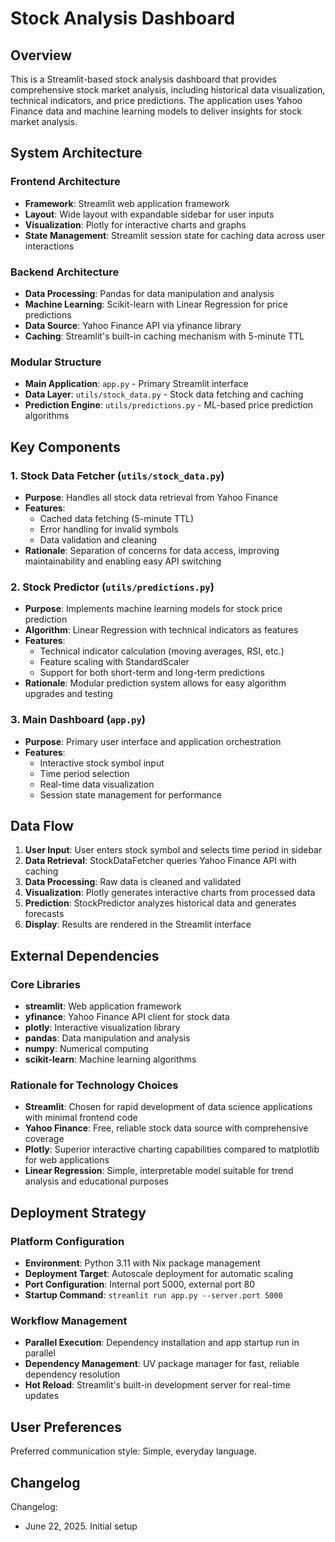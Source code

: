 # Stock Analysis Dashboard

## Overview

This is a Streamlit-based stock analysis dashboard that provides comprehensive stock market analysis, including historical data visualization, technical indicators, and price predictions. The application uses Yahoo Finance data and machine learning models to deliver insights for stock market analysis.

## System Architecture

### Frontend Architecture
- **Framework**: Streamlit web application framework
- **Layout**: Wide layout with expandable sidebar for user inputs
- **Visualization**: Plotly for interactive charts and graphs
- **State Management**: Streamlit session state for caching data across user interactions

### Backend Architecture
- **Data Processing**: Pandas for data manipulation and analysis
- **Machine Learning**: Scikit-learn with Linear Regression for price predictions
- **Data Source**: Yahoo Finance API via yfinance library
- **Caching**: Streamlit's built-in caching mechanism with 5-minute TTL

### Modular Structure
- **Main Application**: `app.py` - Primary Streamlit interface
- **Data Layer**: `utils/stock_data.py` - Stock data fetching and caching
- **Prediction Engine**: `utils/predictions.py` - ML-based price prediction algorithms

## Key Components

### 1. Stock Data Fetcher (`utils/stock_data.py`)
- **Purpose**: Handles all stock data retrieval from Yahoo Finance
- **Features**: 
  - Cached data fetching (5-minute TTL)
  - Error handling for invalid symbols
  - Data validation and cleaning
- **Rationale**: Separation of concerns for data access, improving maintainability and enabling easy API switching

### 2. Stock Predictor (`utils/predictions.py`)
- **Purpose**: Implements machine learning models for stock price prediction
- **Algorithm**: Linear Regression with technical indicators as features
- **Features**:
  - Technical indicator calculation (moving averages, RSI, etc.)
  - Feature scaling with StandardScaler
  - Support for both short-term and long-term predictions
- **Rationale**: Modular prediction system allows for easy algorithm upgrades and testing

### 3. Main Dashboard (`app.py`)
- **Purpose**: Primary user interface and application orchestration
- **Features**:
  - Interactive stock symbol input
  - Time period selection
  - Real-time data visualization
  - Session state management for performance

## Data Flow

1. **User Input**: User enters stock symbol and selects time period in sidebar
2. **Data Retrieval**: StockDataFetcher queries Yahoo Finance API with caching
3. **Data Processing**: Raw data is cleaned and validated
4. **Visualization**: Plotly generates interactive charts from processed data
5. **Prediction**: StockPredictor analyzes historical data and generates forecasts
6. **Display**: Results are rendered in the Streamlit interface

## External Dependencies

### Core Libraries
- **streamlit**: Web application framework
- **yfinance**: Yahoo Finance API client for stock data
- **plotly**: Interactive visualization library
- **pandas**: Data manipulation and analysis
- **numpy**: Numerical computing
- **scikit-learn**: Machine learning algorithms

### Rationale for Technology Choices
- **Streamlit**: Chosen for rapid development of data science applications with minimal frontend code
- **Yahoo Finance**: Free, reliable stock data source with comprehensive coverage
- **Plotly**: Superior interactive charting capabilities compared to matplotlib for web applications
- **Linear Regression**: Simple, interpretable model suitable for trend analysis and educational purposes

## Deployment Strategy

### Platform Configuration
- **Environment**: Python 3.11 with Nix package management
- **Deployment Target**: Autoscale deployment for automatic scaling
- **Port Configuration**: Internal port 5000, external port 80
- **Startup Command**: `streamlit run app.py --server.port 5000`

### Workflow Management
- **Parallel Execution**: Dependency installation and app startup run in parallel
- **Dependency Management**: UV package manager for fast, reliable dependency resolution
- **Hot Reload**: Streamlit's built-in development server for real-time updates

## User Preferences

Preferred communication style: Simple, everyday language.

## Changelog

Changelog:
- June 22, 2025. Initial setup